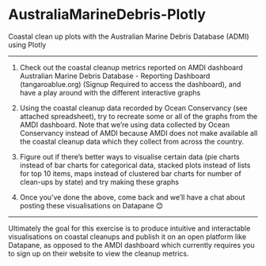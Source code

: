 # AustraliaMarineDebris-Plotly
Coastal clean up plots with the Australian Marine Debris Database (ADMI) using Plotly

_____________________________________________________________________________________________________________________

1.	Check out the coastal cleanup metrics reported on AMDI dashboard  Australian Marine Debris Database - Reporting Dashboard (tangaroablue.org) (Signup Required to access the dashboard), and have a play around with the different interactive graphs

2.	Using the coastal cleanup data recorded by Ocean Conservancy (see attached spreadsheet), try to recreate some or all of the graphs from the AMDI dashboard. Note that we’re using data collected by Ocean Conservancy instead of AMDI because AMDI does not make available all the coastal cleanup data which they collect from across the country.

3.	Figure out if there’s better ways to visualise certain data (pie charts instead of bar charts for categorical data, stacked plots instead of lists for top 10 items, maps instead of clustered bar charts for number of clean-ups by state) and try making these graphs

4.	Once you’ve done the above, come back and we’ll have a chat about posting these visualisations on Datapane 😊

_____________________________________________________________________________________________________________________

Ultimately the goal for this exercise is to produce intuitive and interactable visualisations on coastal cleanups and publish it on an open platform like Datapane, as opposed to the AMDI dashboard which currently requires you to sign up on their website to view the cleanup metrics. 
